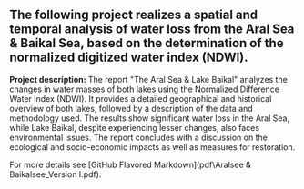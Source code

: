 ##  The following project realizes a spatial and temporal analysis of water loss from the Aral Sea & Baikal Sea, based on the determination of the normalized digitized water index (NDWI).

**Project description:** The report "The Aral Sea & Lake Baikal" analyzes the changes in water masses of both lakes using the Normalized Difference Water Index (NDWI). It provides a detailed geographical and historical overview of both lakes, followed by a description of the data and methodology used. The results show significant water loss in the Aral Sea, while Lake Baikal, despite experiencing lesser changes, also faces environmental issues. The report concludes with a discussion on the ecological and socio-economic impacts as well as measures for restoration.

For more details see [GitHub Flavored Markdown](pdf\Aralsee & Baikalsee_Version I.pdf).
